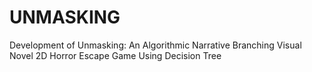 # UNMASKING

Development of Unmasking: An Algorithmic Narrative Branching Visual Novel 2D Horror Escape Game Using Decision Tree
